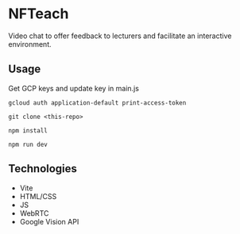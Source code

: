 # NFTeach

Video chat to offer feedback to lecturers and facilitate an interactive environment.

## Usage

Get GCP keys and update key in main.js
```
gcloud auth application-default print-access-token
```

```
git clone <this-repo>

npm install

npm run dev
```

## Technologies

- Vite
- HTML/CSS
- JS
- WebRTC
- Google Vision API

